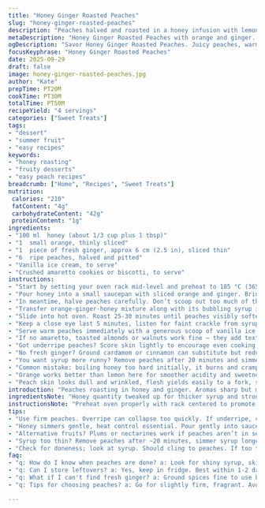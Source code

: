 ```yaml
---
title: "Honey Ginger Roasted Peaches"
slug: "honey-ginger-roasted-peaches"
description: "Peaches halved and roasted in a honey infusion with lemon and ginger slices. Served warm with vanilla ice cream and crunchy biscotti bits. The honey simmers gently, carrying aromatic ginger and bright lemon notes. Peaches soften but hold shape, their skins slightly caramelizing. Quick to assemble, relying on visual softness and syrup thickness over exact timings. Balanced sweetness with citrus snap and warming spice. Easily swaps out lemon for orange and ginger for cardamom. Great for late summer fruit desserts with contrasting textures and temperatures."
metaDescription: "Honey Ginger Roasted Peaches with orange and ginger. Simple yet sophisticated dessert elevating summer flavors."
ogDescription: "Savor Honey Ginger Roasted Peaches. Juicy peaches, warm ginger syrup, orange slices. Perfect summer dessert with ice cream and crunchy bits."
focusKeyphrase: "Honey Ginger Roasted Peaches"
date: 2025-09-29
draft: false
image: honey-ginger-roasted-peaches.jpg
author: "Kate"
prepTime: PT20M
cookTime: PT30M
totalTime: PT50M
recipeYield: "4 servings"
categories: ["Sweet Treats"]
tags:
- "dessert"
- "summer fruit"
- "easy recipes"
keywords:
- "honey roasting"
- "fruity desserts"
- "easy peach recipes"
breadcrumb: ["Home", "Recipes", "Sweet Treats"]
nutrition: 
 calories: "210"
 fatContent: "4g"
 carbohydrateContent: "42g"
 proteinContent: "1g"
ingredients:
- "100 ml  honey (about 1/3 cup plus 1 tbsp)"
- "1  small orange, thinly sliced"
- "1  piece of fresh ginger, approx 6 cm (2.5 in), sliced thin"
- "6  ripe peaches, halved and pitted"
- "Vanilla ice cream, to serve"
- "Crushed amaretto cookies or biscotti, to serve"
instructions:
- "Start by setting your oven rack mid-level and preheat to 185 °C (365 °F). Subtle adjustment helps even caramelization without burning honey quickly."
- "Pour honey into a small saucepan with sliced orange and ginger. Bring to a gentle boil, then reduce heat and let simmer uncovered for 12 minutes. This extracts oils, mellows sharpness, thickens honey slightly."
- "In meantime, halve peaches carefully. Don’t scoop out too much of the flesh — keeps them intact until roasting."
- "Transfer orange-ginger-honey mixture along with its bubbling syrup into a shallow roasting dish. Nestle peach halves cut side up, spooning some syrup over them but not drowning."
- "Slide into hot oven. Roast 25-30 minutes until peaches visibly softened and juices bubble - skin edges start to wrinkle and caramelize. The syrup will thicken, coating peaches."
- "Keep a close eye last 5 minutes, listen for faint crackle from syrup, smell that warm sweet-spice aroma. Too long, syrup hardens; too short, peaches stay firm and flavor shallow."
- "Serve warm peaches immediately with a generous scoop of vanilla ice cream melting into the tangy honey-ginger glaze. Scatter crushed amaretto or biscotti for crunch contrast."
- "If no amaretto, toasted almonds or walnuts work fine — they add texture, not overpower flavor. Vanilla ice cream can be replaced by whipped cream or mascarpone for richness."
- "Got underripe peaches? Score skin lightly to encourage even cooking. Overripe ones cook faster, check early."
- "No fresh ginger? Ground cardamom or cinnamon can substitute but reduce quantity to avoid overpowering fruit."
- "You want syrup more runny? Remove peaches after 20 minutes and simmer honey-ginger-orange longer to thicken separately, then pour back."
- "Common mistake: boiling honey too hard initially, it burns and cramps flavor. Slow simmer extraction essential."
- "Orange works better than lemon here for smoother acidity and sweetness pairing."
- "Peach skin looks dull and wrinkled, flesh yields easily to a fork, syrup glistens with amber shine = done."
introduction: "Peaches roasting in honey and ginger. Aromas sharp but mellow. Orange slices bring natural sweetness; ginger throws subtle heat. Oven set just right — 185 °C. Not too hot to scorch honey, slow enough to soften peaches without turning to mush. Syrup bubbles golden, thickens around fruit halves, skins slightly puckered but intact. Ice cream waits, melting into warm pockets. Crunch comes from crusty amaretto shards, earthy and nutty. Timing isn’t exact. Watch, listen, smell. Crackle of bubbling syrup, aroma of warmed ginger with citrus oils. Fruit gives a little under finger pressure, juices run sticky. Swap lemon for orange for sweeter citrus punch. If fresh ginger runs out, cardamom or ground cinnamon hits notes differently but still good. Peaches too firm? Score skins lightly. Soften quickly if overripe; check. Honey simmers gently for 12 minutes before adding fruit. Avoid boiling aggressively or honey will burn bitter. Roasting roughly 25-30 minutes. Guaranteed sensory cues guide finish. This is about control, timing, and subtle balance. Not fussy but not careless."
ingredientsNote: "Honey quantity tweaked up for thicker syrup and stronger glaze. Orange replaces lemon to soften acidity and bring sweeter citrus depth. Ginger length slightly shortened for balance — more can overpower the delicate peach. Peaches reduced to 6 halves to keep roasting pan less crowded, ensuring even caramelization instead of steaming. Crushed amaretto cookies swapped in for store-bought biscotti to introduce a complementary almond note. Vanilla ice cream kept standard but can be swapped for mascarpone or whipped cream depending on the desired texture and richness. If fresh ginger’s unavailable, use ¼ tsp ground cardamom or a pinch of cinnamon with caution; these warm spices shift the flavor profile noticeably but keep it interesting. Pay attention to peach ripeness to avoid mushy results. Overripe cooks faster; underripe may need minor skin scoring for even cooking. "
instructionsNote: "Preheat oven properly with rack centered to promote even heat. Slow syrup simmer for 12 minutes critical to infuse ginger and citrus oils fully without burning honey sugars. Adding peaches after this step means fruit absorbs flavor during roasting without overcooking in boiling liquid. Roasting time adjusted slightly longer for thicker syrup and softer peaches but watch carefully last 5 minutes to stop before skin dries out. Visual checks better than strict timers: look for peach flesh softening and browning edges, syrup bubbling with golden gloss. Avoid common trap: boiling honey too hard at start burns flavor; maintain gentle bubble. Serving with melting vanilla ice cream adds richness and temp contrast. Crushed nut cookies bring necessary crunch and bite to round out mouthfeel. Leftover syrup can be spooned over yogurt or pancakes next day. If syrup looks too runny after roasting, remove peaches and reduce syrup a bit more on stove, then pour back over fruit before serving. Good knife skills help maintain peach halves intact through halving and pitting stages. Efficiency tip: infuse honey while prepping peaches to save time. "
tips:
- "Use firm peaches. Overripe can collapse too quickly. If underripe, consider scoring the skin for quick heat penetration. Roasting times may vary. Monitor closely; glance at skins for browning."
- "Honey simmers gentle, heat control essential. Pour gently into sauce, don’t rush. Aromas evoke cooking magic. Add orange and ginger; clarify flavors. Watch bubbles; listen for crackle signs, slow syrup watch."
- "Alternative fruits? Plums or nectarines work if peaches aren’t in season. Same technique; adjust sweetness as needed. Consider textural contrasts. Cookie options? Almond or walnut bits, even granola for crunch."
- "Syrup too thin? Remove peaches after ~20 minutes, simmer syrup longer on low, then return. Want more acidity? Try an extra orange slice or zest in syrup. Citrus oils boost aroma significantly."
- "Check for doneness; look at syrup. Should cling to peaches. If too thick once cooled, warm gently to loosen. Ice cream can be changed; mascarpone or whipped need more richness and creaminess."
faq:
- "q: How do I know when peaches are done? a: Look for shiny syrup, skins wrinkling. Flesh yields to touch. Juices run slightly. Monitor closely, avoid drying skins."
- "q: Can I store leftovers? a: Yes, keep in fridge. Best within 1-2 days. Can reheat gently in oven. Syrup may loosen with heating. Use toppings like yogurt or extra cookies."
- "q: What if I can't find fresh ginger? a: Ground spices fine to use but watch amount. Ground cardamom or cinnamon small quantity — not to overpower fruit. Adjust balance carefully."
- "q: Tips for choosing peaches? a: Go for slightly firm, fragrant. Avoid bruises. Ripeness matters, slight pressure should give a bit. Too hard? Let sit until softer. Check daily."

---
```

